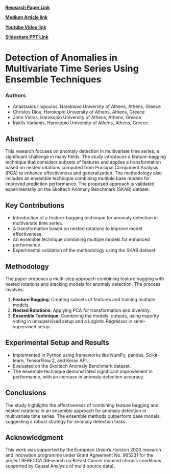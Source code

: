 

[**Research Paper Link**]( https://arxiv.org/pdf/2308.03171.pdf)

[**Medium Article link**](https://medium.com/@saipraneethk181200/detection-of-anomalies-in-multivariate-time-series-4acf4fef81e4)

[**Youtube Video link**](https://www.youtube.com/watch?v=bSf8LRmLkw4)

[**Slideshare PPT Link**](https://www.slideshare.net/saipraneethk181200/short-story-on-anomaly-detection-in-multivariate-time-series)





# Detection of Anomalies in Multivariate Time Series Using Ensemble Techniques

### Authors
- Anastasios Iliopoulos, Harokopio University of Athens, Athens, Greece
- Christos Diou, Harokopio University of Athens, Athens, Greece
- John Violos, Harokopio University of Athens, Athens, Greece
- Iraklis Varlamis, Harokopio University of Athens, Athens, Greece

## Abstract
This research focuses on anomaly detection in multivariate time series, a significant challenge in many fields. The study introduces a feature-bagging technique that considers subsets of features and applies a transformation based on nested rotations computed from Principal Component Analysis (PCA) to enhance effectiveness and generalization. The methodology also includes an ensemble technique combining multiple base models for improved prediction performance. The proposed approach is validated experimentally on the Skoltech Anomaly Benchmark (SKAB) dataset.

## Key Contributions
- Introduction of a feature-bagging technique for anomaly detection in multivariate time series.
- A transformation based on nested rotations to improve model effectiveness.
- An ensemble technique combining multiple models for enhanced performance.
- Experimental validation of the methodology using the SKAB dataset.

## Methodology
The paper proposes a multi-step approach combining feature bagging with nested rotations and stacking models for anomaly detection. The process involves:
1. **Feature Bagging**: Creating subsets of features and training multiple models.
2. **Nested Rotations**: Applying PCA for transformation and diversity.
3. **Ensemble Technique**: Combining the models' outputs, using majority voting in unsupervised setup and a Logistic Regressor in semi-supervised setup.

## Experimental Setup and Results
- Implemented in Python using frameworks like NumPy, pandas, Scikit-learn, TensorFlow 2, and Keras API.
- Evaluated on the Skoltech Anomaly Benchmark dataset.
- The ensemble technique demonstrated significant improvement in performance, with an increase in anomaly detection accuracy.

## Conclusions
The study highlights the effectiveness of combining feature bagging and nested rotations in an ensemble approach for anomaly detection in multivariate time series. The ensemble methods outperform base models, suggesting a robust strategy for anomaly detection tasks.

## Acknowledgment
This work was supported by the European Union’s Horizon 2020 research and innovation programme under Grant Agreement No. 965231 for the project REBECCA (REsearch on BrEast Cancer induced chronic conditions supported by Causal Analysis of multi-source data).

